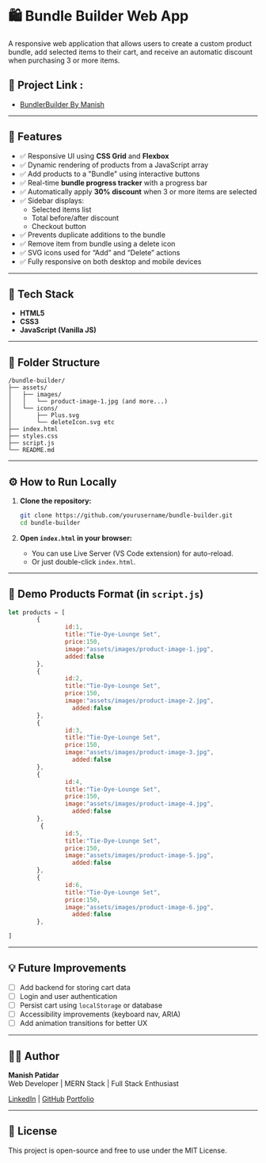 # 🛍️ Bundle Builder Web App

A responsive web application that allows users to create a custom product bundle, add selected items to their cart, and receive an automatic discount when purchasing 3 or more items.

## 🔗 Project Link :
- [BundlerBuilder By Manish](https://bundlerbulderbymanish.netlify.app/)
---

## 🚀 Features

- ✅ Responsive UI using **CSS Grid** and **Flexbox**
- ✅ Dynamic rendering of products from a JavaScript array
- ✅ Add products to a "Bundle" using interactive buttons
- ✅ Real-time **bundle progress tracker** with a progress bar
- ✅ Automatically apply **30% discount** when 3 or more items are selected
- ✅ Sidebar displays:
  - Selected items list
  - Total before/after discount
  - Checkout button
- ✅ Prevents duplicate additions to the bundle
- ✅ Remove item from bundle using a delete icon
- ✅ SVG icons used for “Add” and “Delete” actions
- ✅ Fully responsive on both desktop and mobile devices

---

## 🧱 Tech Stack

- **HTML5**
- **CSS3**
- **JavaScript (Vanilla JS)**

---

## 📁 Folder Structure

```
/bundle-builder/
├── assets/
│   ├── images/
│   │   └── product-image-1.jpg (and more...)
│   └── icons/
│       ├── Plus.svg
│       └── deleteIcon.svg etc
├── index.html
├── styles.css
├── script.js
└── README.md
```

---

## ⚙️ How to Run Locally

1. **Clone the repository:**
   ```bash
   git clone https://github.com/yourusername/bundle-builder.git
   cd bundle-builder
   ```

2. **Open `index.html` in your browser:**
   - You can use Live Server (VS Code extension) for auto-reload.
   - Or just double-click `index.html`.

---

## 🧪 Demo Products Format (in `script.js`)

```js
let products = [
        {
                id:1,
                title:"Tie-Dye-Lounge Set",
                price:150,
                image:"assets/images/product-image-1.jpg",
                added:false
        },
        {
                id:2,
                title:"Tie-Dye-Lounge Set",
                price:150,
                image:"assets/images/product-image-2.jpg",
                  added:false
        },
        {
                id:3,
                title:"Tie-Dye-Lounge Set",
                price:150,
                image:"assets/images/product-image-3.jpg",
                  added:false
        },
        {
                id:4,
                title:"Tie-Dye-Lounge Set",
                price:150,
                image:"assets/images/product-image-4.jpg",
                  added:false
        },
         {
                id:5,
                title:"Tie-Dye-Lounge Set",
                price:150,
                image:"assets/images/product-image-5.jpg",
                  added:false
        },
        {
                id:6,
                title:"Tie-Dye-Lounge Set",
                price:150,
                image:"assets/images/product-image-6.jpg",
                  added:false
        },

]
```

---

## 💡 Future Improvements

- [ ] Add backend for storing cart data
- [ ] Login and user authentication
- [ ] Persist cart using `localStorage` or database
- [ ] Accessibility improvements (keyboard nav, ARIA)
- [ ] Add animation transitions for better UX

---

## 👨‍💻 Author

**Manish Patidar**  
Web Developer | MERN Stack | Full Stack Enthusiast

[LinkedIn](https://www.linkedin.com/in/manishpatidar7/) | [GitHub](https://github.com/yourusername) [Portfolio](https://manish-next-js-portfoliofrontend.vercel.app/)

---

## 🪪 License

This project is open-source and free to use under the MIT License.